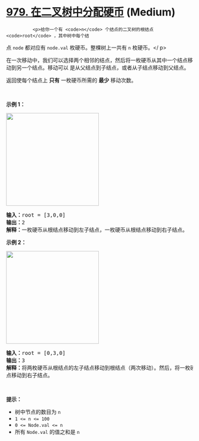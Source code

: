 # [979. 在二叉树中分配硬币][link] (Medium)

[link]: https://leetcode.cn/contest/weekly-contest-120/problems/distribute-coins-in-binary-tree/


              <p>给你一个有 <code>n</code> 个结点的二叉树的根结点 <code>root</code> ，其中树中每个结
点 <code>node</code> 都对应有 <code>node.val</code> 枚硬币。整棵树上一共有 <code>n</code> 枚硬币。</
p>

<p>在一次移动中，我们可以选择两个相邻的结点，然后将一枚硬币从其中一个结点移动到另一个结点。移动可以
是从父结点到子结点，或者从子结点移动到父结点。</p>

<p>返回使每个结点上 <strong>只有</strong> 一枚硬币所需的 <strong>最少</strong> 移动次数。</p>

<p> </p>

<p><strong class="example">示例 1：</strong></p>
<img alt="" src="https://assets.leetcode.com/uploads/2019/01/18/tree1.png" style="width: 250px; heig
ht: 236px;"/>
<pre><strong>输入：</strong>root = [3,0,0]
<strong>输出：</strong>2
<strong>解释：</strong>一枚硬币从根结点移动到左子结点，一枚硬币从根结点移动到右子结点。
</pre>

<p><strong class="example">示例 2：</strong></p>
<img alt="" src="https://assets.leetcode.com/uploads/2019/01/18/tree2.png" style="width: 250px; heig
ht: 236px;"/>
<pre><strong>输入：</strong>root = [0,3,0]
<strong>输出：</strong>3
<strong>解释：</strong>将两枚硬币从根结点的左子结点移动到根结点（两次移动）。然后，将一枚硬币从根结
点移动到右子结点。
</pre>

<p> </p>

<p><strong>提示：</strong></p>

<ul>
    <li>树中节点的数目为 <code>n</code></li>
    <li><code>1 &lt;= n &lt;= 100</code></li>
    <li><code>0 &lt;= Node.val &lt;= n</code></li>
    <li>所有 <code>Node.val</code> 的值之和是 <code>n</code></li>
</ul>

            
